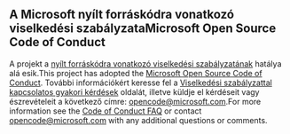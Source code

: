 ## <a name="microsoft-open-source-code-of-conduct"></a><span data-ttu-id="29bdf-101">A Microsoft nyílt forráskódra vonatkozó viselkedési szabályzata</span><span class="sxs-lookup"><span data-stu-id="29bdf-101">Microsoft Open Source Code of Conduct</span></span>
<span data-ttu-id="29bdf-102">A projekt a [nyílt forráskódra vonatkozó viselkedési szabályzatának](https://opensource.microsoft.com/codeofconduct/) hatálya alá esik.</span><span class="sxs-lookup"><span data-stu-id="29bdf-102">This project has adopted the [Microsoft Open Source Code of Conduct](https://opensource.microsoft.com/codeofconduct/).</span></span>
<span data-ttu-id="29bdf-103">További információkért keresse fel a [Viselkedési szabályzattal kapcsolatos gyakori kérdések](https://opensource.microsoft.com/codeofconduct/faq/) oldalát, illetve küldje el kérdéseit vagy észrevételeit a következő címre: [opencode@microsoft.com](mailto:opencode@microsoft.com).</span><span class="sxs-lookup"><span data-stu-id="29bdf-103">For more information see the [Code of Conduct FAQ](https://opensource.microsoft.com/codeofconduct/faq/) or contact [opencode@microsoft.com](mailto:opencode@microsoft.com) with any additional questions or comments.</span></span>